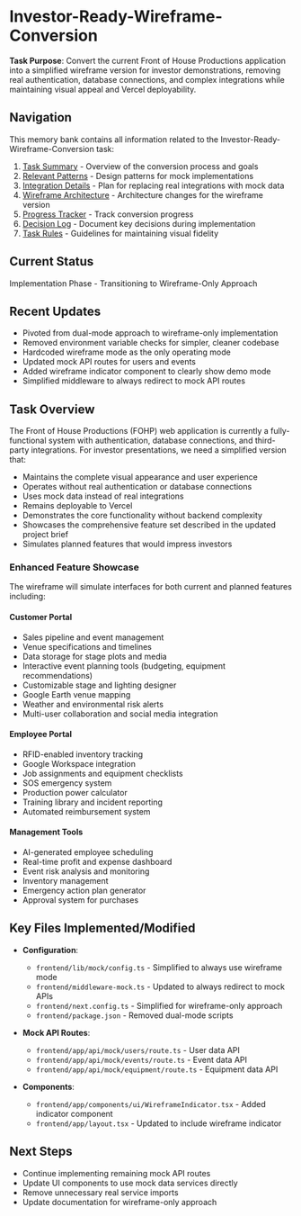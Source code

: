 # Investor-Ready-Wireframe-Conversion

**Task Purpose**: Convert the current Front of House Productions application into a simplified wireframe version for investor demonstrations, removing real authentication, database connections, and complex integrations while maintaining visual appeal and Vercel deployability.

## Navigation

This memory bank contains all information related to the Investor-Ready-Wireframe-Conversion task:

1. [Task Summary](task_summary.md) - Overview of the conversion process and goals
2. [Relevant Patterns](relevant_patterns.md) - Design patterns for mock implementations
3. [Integration Details](integration_details.md) - Plan for replacing real integrations with mock data
4. [Wireframe Architecture](wireframe_architecture.md) - Architecture changes for the wireframe version
5. [Progress Tracker](progress_tracker.md) - Track conversion progress
6. [Decision Log](decision_log.md) - Document key decisions during implementation
7. [Task Rules](task_rules.md) - Guidelines for maintaining visual fidelity

## Current Status

Implementation Phase - Transitioning to Wireframe-Only Approach

## Recent Updates

- Pivoted from dual-mode approach to wireframe-only implementation
- Removed environment variable checks for simpler, cleaner codebase
- Hardcoded wireframe mode as the only operating mode
- Updated mock API routes for users and events
- Added wireframe indicator component to clearly show demo mode
- Simplified middleware to always redirect to mock API routes

## Task Overview

The Front of House Productions (FOHP) web application is currently a fully-functional system with authentication, database connections, and third-party integrations. For investor presentations, we need a simplified version that:

- Maintains the complete visual appearance and user experience
- Operates without real authentication or database connections
- Uses mock data instead of real integrations
- Remains deployable to Vercel
- Demonstrates the core functionality without backend complexity
- Showcases the comprehensive feature set described in the updated project brief
- Simulates planned features that would impress investors

### Enhanced Feature Showcase

The wireframe will simulate interfaces for both current and planned features including:

#### Customer Portal
- Sales pipeline and event management
- Venue specifications and timelines
- Data storage for stage plots and media
- Interactive event planning tools (budgeting, equipment recommendations)
- Customizable stage and lighting designer
- Google Earth venue mapping
- Weather and environmental risk alerts
- Multi-user collaboration and social media integration

#### Employee Portal
- RFID-enabled inventory tracking
- Google Workspace integration
- Job assignments and equipment checklists
- SOS emergency system
- Production power calculator
- Training library and incident reporting
- Automated reimbursement system

#### Management Tools
- AI-generated employee scheduling
- Real-time profit and expense dashboard
- Event risk analysis and monitoring
- Inventory management
- Emergency action plan generator
- Approval system for purchases

## Key Files Implemented/Modified

- **Configuration**:
  - `frontend/lib/mock/config.ts` - Simplified to always use wireframe mode
  - `frontend/middleware-mock.ts` - Updated to always redirect to mock APIs
  - `frontend/next.config.ts` - Simplified for wireframe-only approach
  - `frontend/package.json` - Removed dual-mode scripts

- **Mock API Routes**:
  - `frontend/app/api/mock/users/route.ts` - User data API
  - `frontend/app/api/mock/events/route.ts` - Event data API
  - `frontend/app/api/mock/equipment/route.ts` - Equipment data API

- **Components**:
  - `frontend/app/components/ui/WireframeIndicator.tsx` - Added indicator component
  - `frontend/app/layout.tsx` - Updated to include wireframe indicator

## Next Steps

- Continue implementing remaining mock API routes
- Update UI components to use mock data services directly
- Remove unnecessary real service imports
- Update documentation for wireframe-only approach
